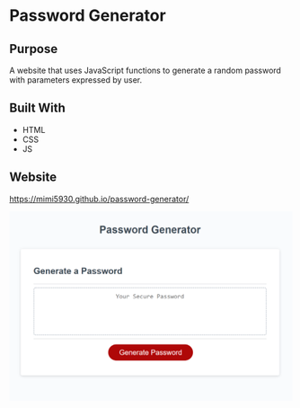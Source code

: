# Password Generator
## Purpose
A website that uses JavaScript functions to generate a random password with parameters expressed by user.

## Built With
* HTML
* CSS
* JS

## Website
https://mimi5930.github.io/password-generator/

![Snapshot of the Webpage](./assets/images/main-application.PNG)